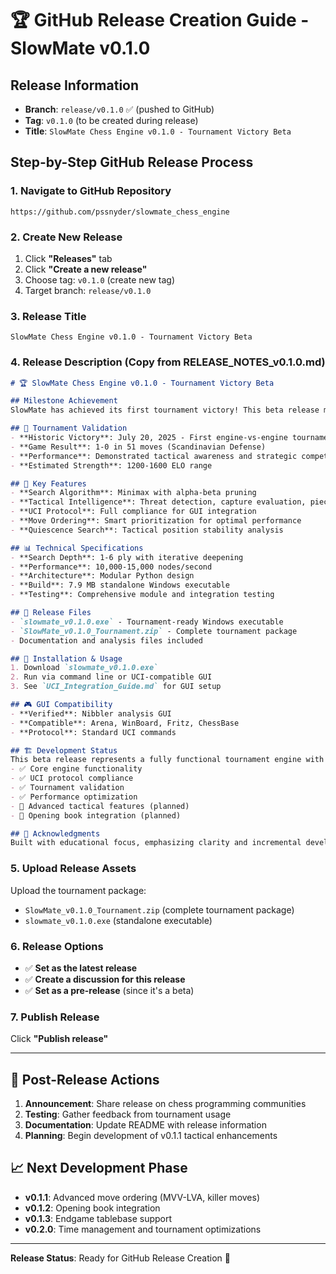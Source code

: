# 🏆 GitHub Release Creation Guide - SlowMate v0.1.0

## Release Information
- **Branch**: `release/v0.1.0` ✅ (pushed to GitHub)
- **Tag**: `v0.1.0` (to be created during release)
- **Title**: `SlowMate Chess Engine v0.1.0 - Tournament Victory Beta`

## Step-by-Step GitHub Release Process

### 1. Navigate to GitHub Repository
```
https://github.com/pssnyder/slowmate_chess_engine
```

### 2. Create New Release
1. Click **"Releases"** tab
2. Click **"Create a new release"**
3. Choose tag: `v0.1.0` (create new tag)
4. Target branch: `release/v0.1.0`

### 3. Release Title
```
SlowMate Chess Engine v0.1.0 - Tournament Victory Beta
```

### 4. Release Description (Copy from RELEASE_NOTES_v0.1.0.md)
```markdown
# 🏆 SlowMate Chess Engine v0.1.0 - Tournament Victory Beta

## Milestone Achievement
SlowMate has achieved its first tournament victory! This beta release marks the successful development of a fully functional chess engine capable of competitive play.

## 🎯 Tournament Validation
- **Historic Victory**: July 20, 2025 - First engine-vs-engine tournament win
- **Game Result**: 1-0 in 51 moves (Scandinavian Defense)
- **Performance**: Demonstrated tactical awareness and strategic competence
- **Estimated Strength**: 1200-1600 ELO range

## 🚀 Key Features
- **Search Algorithm**: Minimax with alpha-beta pruning
- **Tactical Intelligence**: Threat detection, capture evaluation, piece coordination
- **UCI Protocol**: Full compliance for GUI integration
- **Move Ordering**: Smart prioritization for optimal performance
- **Quiescence Search**: Tactical position stability analysis

## 📊 Technical Specifications
- **Search Depth**: 1-6 ply with iterative deepening
- **Performance**: 10,000-15,000 nodes/second
- **Architecture**: Modular Python design
- **Build**: 7.9 MB standalone Windows executable
- **Testing**: Comprehensive module and integration testing

## 📁 Release Files
- `slowmate_v0.1.0.exe` - Tournament-ready Windows executable
- `SlowMate_v0.1.0_Tournament.zip` - Complete tournament package
- Documentation and analysis files included

## 🔧 Installation & Usage
1. Download `slowmate_v0.1.0.exe`
2. Run via command line or UCI-compatible GUI
3. See `UCI_Integration_Guide.md` for GUI setup

## 🎮 GUI Compatibility
- **Verified**: Nibbler analysis GUI
- **Compatible**: Arena, WinBoard, Fritz, ChessBase
- **Protocol**: Standard UCI commands

## 🏗️ Development Status
This beta release represents a fully functional tournament engine with room for enhancement:
- ✅ Core engine functionality
- ✅ UCI protocol compliance  
- ✅ Tournament validation
- ✅ Performance optimization
- 🔄 Advanced tactical features (planned)
- 🔄 Opening book integration (planned)

## 🙏 Acknowledgments
Built with educational focus, emphasizing clarity and incremental development.
```

### 5. Upload Release Assets
Upload the tournament package:
- `SlowMate_v0.1.0_Tournament.zip` (complete tournament package)
- `slowmate_v0.1.0.exe` (standalone executable)

### 6. Release Options
- ✅ **Set as the latest release**
- ✅ **Create a discussion for this release**
- ✅ **Set as a pre-release** (since it's a beta)

### 7. Publish Release
Click **"Publish release"**

---

## 🎯 Post-Release Actions
1. **Announcement**: Share release on chess programming communities
2. **Testing**: Gather feedback from tournament usage
3. **Documentation**: Update README with release information
4. **Planning**: Begin development of v0.1.1 tactical enhancements

## 📈 Next Development Phase
- **v0.1.1**: Advanced move ordering (MVV-LVA, killer moves)
- **v0.1.2**: Opening book integration
- **v0.1.3**: Endgame tablebase support
- **v0.2.0**: Time management and tournament optimizations

---
**Release Status**: Ready for GitHub Release Creation 🚀
